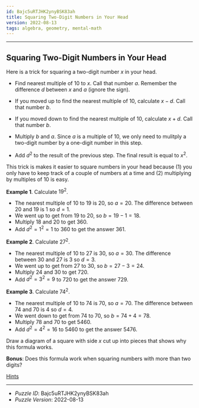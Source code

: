 ```yaml
---
id: Bajc5uRTJHK2ynyBSK83ah
title: Squaring Two-Digit Numbers in Your Head
version: 2022-08-13
tags: algebra, geometry, mental-math
---
```


--------------------------------------------------------------------------------------------

## Squaring Two-Digit Numbers in Your Head

Here is a trick for squaring a two-digit number $x$ in your head.

* Find nearest multiple of 10 to $x$. Call that number $a$. Remember the difference $d$
  between $x$ and $a$ (ignore the sign).

* If you moved up to find the nearest multiple of 10, calculate $x - d$. Call that
  number $b$.

* If you moved down to find the nearest multiple of 10, calculate $x + d$. Call that
  number $b$.

* Multiply $b$ and $a$. Since $a$ is a multiple of 10, we only need to mulitply a two-digit
  number by a one-digit number in this step.

* Add $d^2$ to the result of the previous step. The final result is equal to $x^2$.

This trick is makes it easier to square numbers in your head because (1) you only have to
keep track of a couple of numbers at a time and (2) multiplying by multiples of 10 is easy.

__Example 1__. Calculate $19^2$.

* The nearest multiple of 10 to 19 is 20, so $a = 20$. The difference between 20 and 19 is
  1 so $d = 1$.
* We went up to get from 19 to 20, so $b = 19 - 1 = 18$.
* Multiply 18 and 20 to get 360.
* Add $d^2 = 1^2 = 1$ to 360 to get the answer 361.

__Example 2__. Calculate $27^2$.

* The nearest multiple of 10 to 27 is 30, so $a = 30$. The difference between 30 and 27 is
  3 so $d = 3$.
* We went up to get from 27 to 30, so $b = 27 - 3 = 24$.
* Multiply 24 and 30 to get 720.
* Add $d^2 = 3^2 = 9$ to 720 to get the answer 729.

__Example 3__. Calculate $74^2$.

* The nearest multiple of 10 to 74 is 70, so $a = 70$. The difference between 74 and 70 is
  4 so $d = 4$.
* We went down to get from 74 to 70, so $b = 74 + 4 = 78$.
* Multiply 78 and 70 to get 5460.
* Add $d^2 = 4^2 = 16$ to 5460 to get the answer 5476.

Draw a diagram of a square with side $x$ cut up into pieces that shows why this formula
works.

__Bonus__: Does this formula work when squaring numbers with more than two digits?

[Hints](Bajc5uRTJHK2ynyBSK83ah-hints.md)

--------------------------------------------------------------------------------------------

* _Puzzle ID_: Bajc5uRTJHK2ynyBSK83ah
* _Puzzle Version_: 2022-08-13
